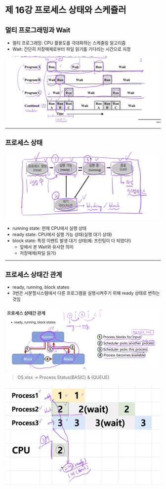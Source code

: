 # 제 16강 프로세스 상태와 스케쥴러
## 멀티 프로그래밍과 Wait
- 멀티 프로그래밍: CPU 활용도를 극대화하는 스케줄링 알고리즘 
- Wait: 간단히 저장매체로부터 파일 읽기를 기다리는 시간으로 지정 

![멀티프로그래밍과 wait](../img/multi_programming_wait.png)

---
## 프로세스 상태 

![프로세스 상태](../img/process_state.png)
- running state: 현재 CPU에서 실행 상태 
- ready state: CPU에서 실행 가능 상태(실행 대기 상태)
- block state: 특정 이벤트 발생 대기 상태(예: 프린팅이 다 되었다!)
  - 앞에서 본 Wait와 유사한 의미 
  - 저장매체(파일 읽기)
---
## 프로세스 상태간 관계 
- ready, running, block states 
- 3번은 시분할시스템에서 다른 프로그램을 실행시켜주기 위해 ready 상태로 변하는 것임

![프로세스 상태간 관계](../img/each_process_relation.png)

> OS.xlsx -> Process Status(BASIC) & (QUEUE)

![프로세스 상태간 관계2](../img/each_process_relation2.png)